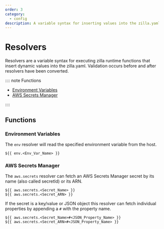 ```yaml
---
order: 3
category:
  - config
description: A variable syntax for inserting values into the zilla.yaml
---
```


# Resolvers

Resolvers are a variable syntax for executing zilla runtime functions that insert dynamic values into the zilla.yaml. Validation occurs before and after resolvers have been converted.

:::: note Functions

- [Environment Variables](#environment-variables)
- [AWS Secrets Manager](#aws-secrets-manager)

::::

## Functions

### Environment Variables

The `env` resolver will read the specified environment variable from the host.

```text:no-line-numbers
${{ env.<Env_Var_Name> }}
```

### AWS Secrets Manager

The `aws.secrets` resolver can fetch an AWS Secrets Manager secret by its name (also called secretId) or its ARN.

```text:no-line-numbers
${{ aws.secrets.<Secret_Name> }}
${{ aws.secrets.<Secret_ARN> }}
```

If the secret is a key/value or JSON object this resolver can fetch individual properties by appending a `#` with the property name.

```text:no-line-numbers
${{ aws.secrets.<Secret_Name>#<JSON_Property_Name> }}
${{ aws.secrets.<Secret_ARN>#<JSON_Property_Name> }}
```
